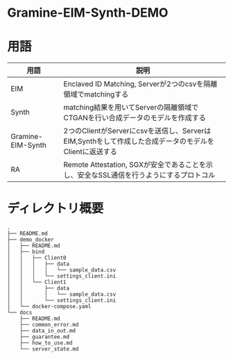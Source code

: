 # Gramine-EIM-Synth-DEMO

# 用語
| 用語 | 説明 |
| --- | --- |
| EIM | Enclaved ID Matching, Serverが2つのcsvを隔離領域でmatchingする|
| Synth | matching結果を用いてServerの隔離領域でCTGANを行い合成データのモデルを作成する |
| Gramine-EIM-Synth | 2つのClientがServerにcsvを送信し、ServerはEIM,Synthをして作成した合成データのモデルをClientに返送する 
| RA | Remote Attestation, SGXが安全であることを示し、安全なSSL通信を行うようにするプロトコル |

# ディレクトリ概要
```
.
├── README.md
├── demo_docker
│   ├── README.md
│   ├── bind
│   │   ├── Client0
│   │   │   ├── data
│   │   │   │   └── sample_data.csv
│   │   │   └── settings_client.ini
│   │   └── Client1
│   │       ├── data
│   │       │   └── sample_data.csv
│   │       └── settings_client.ini
│   └── docker-compose.yaml
└── docs
    ├── README.md
    ├── common_error.md
    ├── data_in_out.md
    ├── guarantee.md
    ├── how_to_use.md
    └── server_state.md
```
